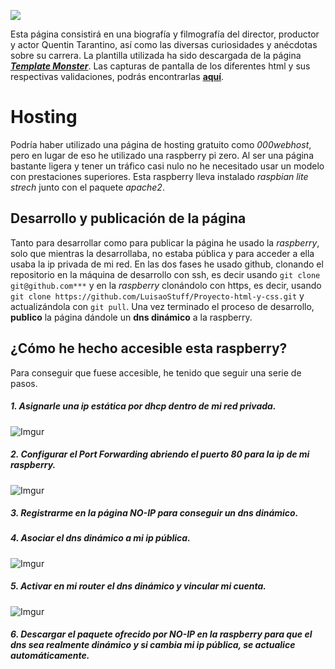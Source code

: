 [<img src="https://i.imgur.com/UzSGgtN.png">](http://tarantino.ddns.net)

Esta página consistirá en una biografía y filmografía del director, productor y actor Quentin Tarantino, así como las diversas curiosidades y anécdotas sobre su carrera. La plantilla utilizada ha sido descargada de la página [***Template Monster***](https://www.templatemonster.com/). Las capturas de pantalla de los diferentes html y sus respectivas validaciones, podrás encontrarlas [**aquí**](https://mega.nz/#F!7E9VDCpa!i5QSPFBQmvsR4mgIaXLrSA).

# Hosting
Podría haber utilizado una página de hosting gratuito como *000webhost*, pero en lugar de eso he utilizado una raspberry pi zero. Al ser una página bastante ligera y tener un tráfico casi nulo no he necesitado usar un modelo con prestaciones superiores. Esta raspberry lleva instalado *raspbian lite strech* junto con el paquete *apache2*.

## Desarrollo y publicación de la página
Tanto para desarrollar como para publicar la página he usado la *raspberry*, solo que mientras la desarrollaba, no estaba pública y para acceder a ella usaba la ip privada de mi red. En las dos fases he usado github, clonando el repositorio en la máquina de desarrollo con ssh, es decir usando `git clone git@github.com***` y en la *raspberry* clonándolo con https, es decir, usando `git clone https://github.com/LuisaoStuff/Proyecto-html-y-css.git` y actualizándola con `git pull`.
Una vez terminado el proceso de desarrollo, **publico** la página dándole un **dns dinámico** a la raspberry.

## ¿Cómo he hecho accesible esta raspberry?

Para conseguir que fuese accesible, he tenido que seguir una serie de pasos.
##### 1. Asignarle una **ip estática** por **dhcp** dentro de mi red privada.
![Imgur](https://i.imgur.com/5sfrQey.png)
##### 2. Configurar el **Port Forwarding** abriendo el **puerto 80** para la ip de mi raspberry.
![Imgur](https://i.imgur.com/o4iNXyY.png)
##### 3. Registrarme en la página *NO-IP* para conseguir un **dns dinámico**.
##### 4. Asociar el **dns dinámico** a mi **ip pública**.
![Imgur](https://i.imgur.com/5oZWBnc.png)
##### 5. Activar en mi router el *dns dinámico* y vincular mi cuenta.
![Imgur](https://i.imgur.com/S44R2s6.png)
##### 6. Descargar el **paquete ofrecido por NO-IP** en la raspberry **para que el dns** sea realmente dinámico y si cambia mi ip pública, **se actualice automáticamente**.





